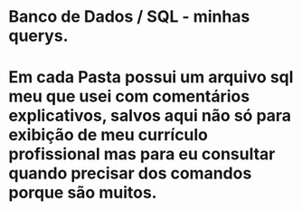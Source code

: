 # Banco de Dados / SQL - minhas querys. 

# Em cada Pasta possui um arquivo sql meu que usei com comentários explicativos, salvos aqui não só para exibição de meu currículo profissional mas para eu consultar quando precisar dos comandos porque são muitos.
